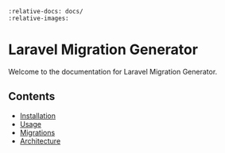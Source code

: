 ```{include} ../README.md
:relative-docs: docs/
:relative-images:
```

# Laravel Migration Generator

Welcome to the documentation for Laravel Migration Generator.

## Contents

- [Installation](installation.md)
- [Usage](usage.md)
- [Migrations](migrations.md)
- [Architecture](architecture.md)
